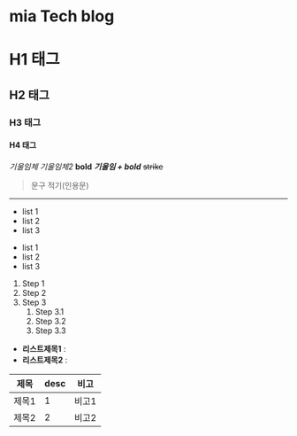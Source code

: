 # mia Tech blog
# H1 태그
## H2 태그
### H3 태그
#### H4 태그


*기울임체*
_기울임체2_
**bold**
**_기울임 + bold_**
~~strike~~

> 문구 적기(인용문)

---

- list 1
- list 2
- list 3

* list 1
* list 2
* list 3

1. Step 1
2. Step 2
3. Step 3
    1. Step 3.1
    2. Step 3.2
    3. Step 3.3

  
- **리스트제목1** : 
- **리스트제목2** : 

|제목|desc|비고|
|-|-|-|
|제목1|1|비고1|
|제목2|2|비고2|
